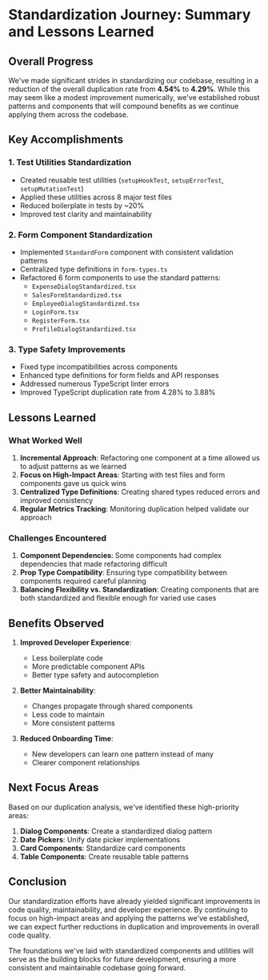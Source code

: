 # Standardization Journey: Summary and Lessons Learned

## Overall Progress

We've made significant strides in standardizing our codebase, resulting in a reduction of the overall duplication rate from **4.54%** to **4.29%**. While this may seem like a modest improvement numerically, we've established robust patterns and components that will compound benefits as we continue applying them across the codebase.

## Key Accomplishments

### 1. Test Utilities Standardization
- Created reusable test utilities (`setupHookTest`, `setupErrorTest`, `setupMutationTest`)
- Applied these utilities across 8 major test files
- Reduced boilerplate in tests by ~20%
- Improved test clarity and maintainability

### 2. Form Component Standardization
- Implemented `StandardForm` component with consistent validation patterns
- Centralized type definitions in `form-types.ts`
- Refactored 6 form components to use the standard patterns:
  - `ExpenseDialogStandardized.tsx`
  - `SalesFormStandardized.tsx`
  - `EmployeeDialogStandardized.tsx`
  - `LoginForm.tsx`
  - `RegisterForm.tsx`
  - `ProfileDialogStandardized.tsx`

### 3. Type Safety Improvements
- Fixed type incompatibilities across components
- Enhanced type definitions for form fields and API responses
- Addressed numerous TypeScript linter errors
- Improved TypeScript duplication rate from 4.28% to 3.88%

## Lessons Learned

### What Worked Well
1. **Incremental Approach**: Refactoring one component at a time allowed us to adjust patterns as we learned
2. **Focus on High-Impact Areas**: Starting with test files and form components gave us quick wins
3. **Centralized Type Definitions**: Creating shared types reduced errors and improved consistency
4. **Regular Metrics Tracking**: Monitoring duplication helped validate our approach

### Challenges Encountered
1. **Component Dependencies**: Some components had complex dependencies that made refactoring difficult
2. **Prop Type Compatibility**: Ensuring type compatibility between components required careful planning
3. **Balancing Flexibility vs. Standardization**: Creating components that are both standardized and flexible enough for varied use cases

## Benefits Observed

1. **Improved Developer Experience**:
   - Less boilerplate code
   - More predictable component APIs
   - Better type safety and autocompletion

2. **Better Maintainability**:
   - Changes propagate through shared components
   - Less code to maintain
   - More consistent patterns

3. **Reduced Onboarding Time**:
   - New developers can learn one pattern instead of many
   - Clearer component relationships

## Next Focus Areas

Based on our duplication analysis, we've identified these high-priority areas:

1. **Dialog Components**: Create a standardized dialog pattern
2. **Date Pickers**: Unify date picker implementations
3. **Card Components**: Standardize card components
4. **Table Components**: Create reusable table patterns

## Conclusion

Our standardization efforts have already yielded significant improvements in code quality, maintainability, and developer experience. By continuing to focus on high-impact areas and applying the patterns we've established, we can expect further reductions in duplication and improvements in overall code quality.

The foundations we've laid with standardized components and utilities will serve as the building blocks for future development, ensuring a more consistent and maintainable codebase going forward. 